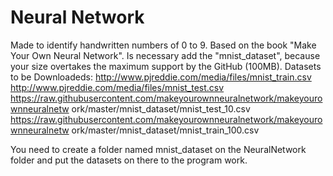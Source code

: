 # Neural Network

Made to identify handwritten numbers of 0 to 9. Based on the book "Make Your Own Neural Network". Is necessary add the "mnist_dataset", because your size overtakes the maximum support by the GitHub (100MB). Datasets to be Downloadeds: http://www.pjreddie.com/media/files/mnist_train.csv http://www.pjreddie.com/media/files/mnist_test.csv https://raw.githubusercontent.com/makeyourownneuralnetwork/makeyourownneuralnetw
ork/master/mnist_dataset/mnist_test_10.csv https://raw.githubusercontent.com/makeyourownneuralnetwork/makeyourownneuralnetw
ork/master/mnist_dataset/mnist_train_100.csv 

You need to create a folder named mnist_dataset on the NeuralNetwork folder and put the datasets on there to the program work.
